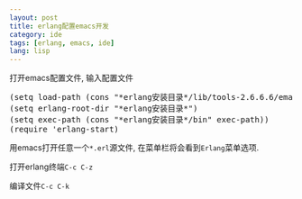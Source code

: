 ```yaml
---
layout: post
title: erlang配置emacs开发
category: ide
tags: [erlang, emacs, ide]
lang: lisp
---
```


打开emacs配置文件, 输入配置文件

<pre class="prettyprint linenums" id="lisp">
(setq load-path (cons "*erlang安装目录*/lib/tools-2.6.6.6/emacs" load-path))
(setq erlang-root-dir "*erlang安装目录*")
(setq exec-path (cons "*erlang安装目录*/bin" exec-path))
(require 'erlang-start)
</pre>

用emacs打开任意一个`*.erl`源文件, 在菜单栏将会看到`Erlang`菜单选项.

打开erlang终端`C-c C-z`

编译文件`C-c C-k`
